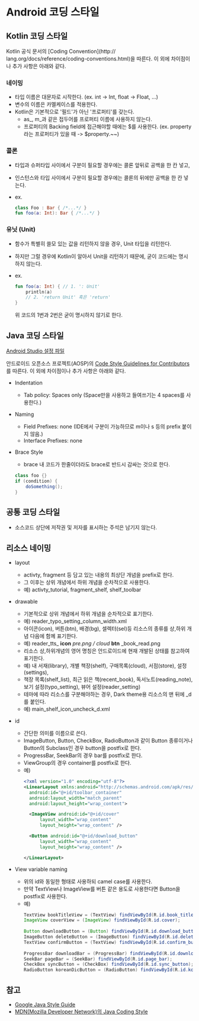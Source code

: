 
# Android 코딩 스타일

## Kotlin 코딩 스타일

Kotlin 공식 문서의 [Coding Convention](http://
lang.org/docs/reference/coding-conventions.html)을 따른다.
이 외에 차이점이나 추가 사항은 아래와 같다.

### 네이밍
- 타입 이름은 대문자로 시작한다. (ex. int -> Int, float -> Float, ...)
- 변수의 이름은 카멜케이스를 적용한다.
- Kotlin은 기본적으로 '필드'가 아닌 '프로퍼티'를 갖는다.
  - as_, m_과 같은 접두어를 프로퍼티 이름에 사용하지 않는다.
  - 프로퍼티의 Backing field에 접근해야할 때에는 $를 사용한다. (ex. property라는 프로퍼티가 있을 때 -> $property.~~)
 
### 콜론
- 타입과 슈퍼타입 사이에서 구분이 필요할 경우에는 콜론 앞뒤로 공백을 한 칸 넣고,
- 인스턴스와 타입 사이에서 구분이 필요할 경우에는 콜론의 뒤에만 공백을 한 칸 넣는다.
- ex.

  ```kt
  class Foo : Bar { /*...*/ }
  fun foo(a: Int): Bar { /*...*/ }
  ```
 
### 유닛 (Unit)
- 함수가 특별히 쓸모 있는 값을 리턴하지 않을 경우, Unit 타입을 리턴한다.
- 하지만 그럴 경우에 Kotlin이 알아서 Unit을 리턴하기 때문에, 굳이 코드에는 명시하지 않는다.
- ex.

  ```kt
  fun foo(a: Int) { // 1. ': Unit'
      println(a)
      // 2. 'return Unit' 혹은 'return'
  }
  ```
  위 코드의 1번과 2번은 굳이 명시하지 않기로 한다.


## Java 코딩 스타일

[Android Studio 설정 파일](IDE/AndroidStudio/CodeStyle.xml)
 
안드로이드 오픈소스 프로젝트(AOSP)의 [Code Style Guidelines for Contributors](http://source.android.com/source/code-style.html)를 따른다.
이 외에 차이점이나 추가 사항은 아래와 같다.

- Indentation
  - Tab policy: Spaces only (Space만을 사용하고 들여쓰기는 4 spaces를 사용한다.)
- Naming
  - Field Prefixes: none (IDE에서 구분이 가능하므로 m이나 s 등의 prefix 붙이지 않음.)
  - Interface Prefixes: none
- Brace Style
  - brace 내 코드가 한줄이더라도 brace로 반드시 감싸는 것으로 한다.

  ```java
  class foo {}
  if (condition) {
      doSomething();
  }
  ```


## 공통 코딩 스타일

- 소스코드 상단에 저작권 및 저자를 표시하는 주석은 남기지 않는다.


## 리소스 네이밍

- layout
  - activty, fragment 등 담고 있는 내용의 최상단 개념을 prefix로 한다.
  - 그 이후는 상위 개념에서 하위 개념을 순차적으로 사용한다.
  - 예) activty_tutorial, fragment_shelf, shelf_toolbar
- drawable
  - 기본적으로 상위 개념에서 하위 개념을 순차적으로 표기한다.
  - 예) reader_typo_setting_column_width.xml 
  - 아이콘(icon), 버튼(btn), 배경(bg), 셀렉터(sel)등 리소스의 종류를 상,하위 개념 다음에 함께 표기한다.
  - 예) reader_tts_ **icon** _pre.png / cloud_ **btn** _book_read.png
  - 리소스 상,하위개념의 영어 명칭은 안드로이드에 현재 개발된 상태를 참고하여 표기한다.
  - 예) 내 서재(library), 개별 책장(shelf), 구매목록(cloud), 서점(store), 설정(settings), 
  - 책장 목록(shelf_list), 최근 읽은 책(recent_book), 독서노트(reading_note), 보기 설정(typo_setting), 뷰어 설정(reader_setting)
  - 테마에 따라 리소스를 구분해야하는 경우, Dark theme용 리소스의 맨 뒤에 _d를 붙인다.
  - 예) main_shelf_icon_uncheck_d.xml
- id
  - 간단한 의미를 이름으로 쓴다.
  - ImageButton, Button, CheckBox, RadioButton과 같이 Button 종류이거나 Button의 Subclass인 경우 button을 postfix로 한다.
  - ProgressBar, SeekBar의 경우 bar를 postfix로 한다.
  - ViewGroup의 경우 container를 postfix로 한다.
  - 예)
    ```xml
    <?xml version="1.0" encoding="utf-8"?>
    <LinearLayout xmlns:android="http://schemas.android.com/apk/res/android"
      android:id="@+id/toolbar_container"
      android:layout_width="match_parent"
      android:layout_height="wrap_content">
    
      <ImageView android:id="@+id/cover"
          layout_width="wrap_content"
          layout_height="wrap_content" />
    
      <Button android:id="@+id/download_button"
          layout_width="wrap_content"
          layout_height="wrap_content" />
    
    </LinearLayout>
    ```

- View variable naming
  - 위의 id와 동일한 형태로 사용하되 camel case를 사용한다.
  - 만약 TextView나 ImageView를 버튼 같은 용도로 사용한다면 Button을 postfix로 사용한다.
  - 예)
    ```java
    TextView bookTitleView = (TextView) findViewById(R.id.book_title);
    ImageView coverView = (ImageView) findViewById(R.id.cover);
      
    Button downloadButton = (Button) findViewById(R.id.download_button);
    ImageButton deleteButton = (ImageButton) findViewById(R.id.delete_button);
    TextView confirmButton = (TextView) findViewById(R.id.confirm_button);
      
    ProgressBar downloadBar = (ProgressBar) findViewById(R.id.download_bar);
    SeekBar pageBar = (SeekBar) findViewById(R.id.page_bar);
    CheckBox syncButton = (CheckBox) findViewById(R.id.sync_button);
    RadioButton koreanDicButton = (RadioButton) findViewById(R.id.korean_dic_button);
    ```

## 참고
- [Google Java Style Guide](https://google.github.io/styleguide/javaguide.html)
- [MDN(Mozilla Developer Network)의 Java Coding Style](https://developer.mozilla.org/en-US/docs/Mozilla/Developer_guide/Coding_Style#Java_practices)
